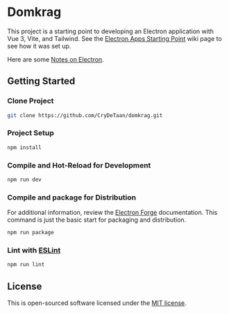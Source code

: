 # Domkrag

This project is a starting point to developing an Electron application with Vue 3, Vite, and Tailwind. See the
[Electron Apps Starting Point](https://github.com/CryDeTaan/domkrag/wiki/Electron-Apps---Starting-Point) wiki page to
see how it was set up.

Here are some [Notes on Electron](https://abstractentropy.com/notes-on-electron/).

## Getting Started 

### Clone Project

```sh
git clone https://github.com/CryDeTaan/domkrag.git
```


### Project Setup

```sh
npm install
```

### Compile and Hot-Reload for Development

```sh
npm run dev
```

### Compile and package for Distribution

For additional information, review the [Electron Forge](https://www.electronforge.io/) documentation. This command is
just the basic start for packaging and distribution.

```sh
npm run package
```

### Lint with [ESLint](https://eslint.org/)

```sh
npm run lint
```

## License

This is open-sourced software licensed under the [MIT license](https://opensource.org/licenses/MIT).
